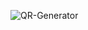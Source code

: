 ![QR-Generator](https://github.com/Melyfr/qr-generator/assets/72978278/6f4e3421-a253-474c-ad38-5900ce057da2)
